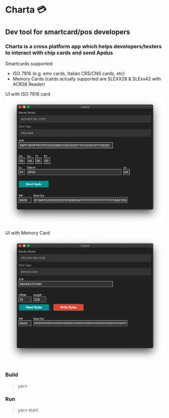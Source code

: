 # Charta 💳
## Dev tool for smartcard/pos developers
### Charta is a cross platform app which helps developers/testers to interact with chip cards and send Apdus

Smartcards supported:
- ISO 7816 (e.g. emv cards, Italian CRS/CNS cards, etc)
- Memory Cards (cards actually supported are SLEXX28 & SLExx42 with ACR38 Reader)

UI with ISO 7816 card
![charta](screenshots/mainscreenshot.png)

UI with Memory Card
![charta](screenshots/mainscreenshot-memorycard.png)

### Build
> yarn

### Run
> yarn start
